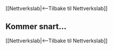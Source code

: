 [[Nettverkslab|<--Tilbake til Nettverkslab]]

## Kommer snart...

[[Nettverkslab|<--Tilbake til Nettverkslab]]

